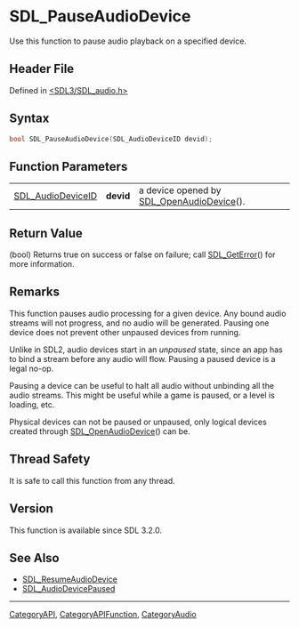 # SDL_PauseAudioDevice

Use this function to pause audio playback on a specified device.

## Header File

Defined in [<SDL3/SDL_audio.h>](https://github.com/libsdl-org/SDL/blob/main/include/SDL3/SDL_audio.h)

## Syntax

```c
bool SDL_PauseAudioDevice(SDL_AudioDeviceID devid);
```

## Function Parameters

|                                        |           |                                                                  |
| -------------------------------------- | --------- | ---------------------------------------------------------------- |
| [SDL_AudioDeviceID](SDL_AudioDeviceID) | **devid** | a device opened by [SDL_OpenAudioDevice](SDL_OpenAudioDevice)(). |

## Return Value

(bool) Returns true on success or false on failure; call
[SDL_GetError](SDL_GetError)() for more information.

## Remarks

This function pauses audio processing for a given device. Any bound audio
streams will not progress, and no audio will be generated. Pausing one
device does not prevent other unpaused devices from running.

Unlike in SDL2, audio devices start in an _unpaused_ state, since an app
has to bind a stream before any audio will flow. Pausing a paused device is
a legal no-op.

Pausing a device can be useful to halt all audio without unbinding all the
audio streams. This might be useful while a game is paused, or a level is
loading, etc.

Physical devices can not be paused or unpaused, only logical devices
created through [SDL_OpenAudioDevice](SDL_OpenAudioDevice)() can be.

## Thread Safety

It is safe to call this function from any thread.

## Version

This function is available since SDL 3.2.0.

## See Also

- [SDL_ResumeAudioDevice](SDL_ResumeAudioDevice)
- [SDL_AudioDevicePaused](SDL_AudioDevicePaused)

----
[CategoryAPI](CategoryAPI), [CategoryAPIFunction](CategoryAPIFunction), [CategoryAudio](CategoryAudio)

